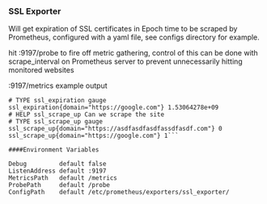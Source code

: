 ### SSL Exporter

Will get expiration of SSL certificates in Epoch time to be scraped by Prometheus, configured with a yaml file, see configs directory for example.

hit :9197/probe to fire off metric gathering, control of this can be done with scrape_interval on Prometheus server to prevent unnecessarily hitting monitored websites


:9197/metrics example output

```# HELP ssl_expiration SSL certificate name and Expiration
# TYPE ssl_expiration gauge
ssl_expiration{domain="https://google.com"} 1.53064278e+09
# HELP ssl_scrape_up Can we scrape the site
# TYPE ssl_scrape_up gauge
ssl_scrape_up{domain="https://asdfasdfasdfassdfasdf.com"} 0
ssl_scrape_up{domain="https://google.com"} 1```

####Environment Variables
```
	Debug         default false
	ListenAddress default :9197
	MetricsPath   default /metrics
	ProbePath     default /probe
	ConfigPath    default /etc/prometheus/exporters/ssl_exporter/
```
